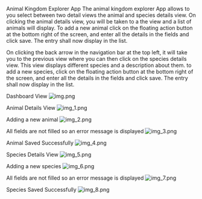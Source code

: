 Animal Kingdom Explorer App
The animal kingdom explorer App allows to you select between two detail views
the animal and species details view. On clicking the animal details view, you will be taken
to a the view and a list of animals will display. To add a new animal click on the floating action
button at the bottom right of the screen, and enter all the details in the fields and click save. The entry shall
now display in the list.

On clicking the back arrow in the navigation bar at the top left, it will take you to the previous view
where you can then click on the species details view. This view displays different species and a description about them.
to add a new species, click on the floating action button at the bottom right of the screen, 
and enter all the details in the fields and click save. The entry shall now display in the list.

Dashboard View
![img.png](img.png)

Animal Details View
![img_1.png](img_1.png)

Adding a new animal
![img_2.png](img_2.png)

All fields are not filled so an error message is displayed
![img_3.png](img_3.png)

Animal Saved Successfully
![img_4.png](img_4.png)

Species Details View
![img_5.png](img_5.png)

Adding a new species
![img_6.png](img_6.png)

All fields are not filled so an error message is displayed
![img_7.png](img_7.png)

Species Saved Successfully
![img_8.png](img_8.png)